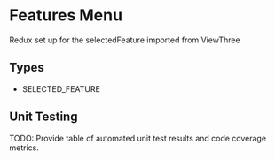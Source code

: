 # Features Menu

Redux set up for the selectedFeature imported from ViewThree

## Types

* SELECTED_FEATURE

## Unit Testing

TODO: Provide table of automated unit test results and code coverage metrics.
